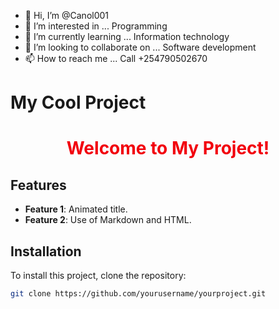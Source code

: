 - 👋 Hi, I’m @Canol001
- 👀 I’m interested in ... Programming
- 🌱 I’m currently learning ... Information technology
- 💞️ I’m looking to collaborate on ... Software development
- 📫 How to reach me ... Call +254790502670

<!---
Canol001/Canol001 is a ✨ special ✨ repository because its `README.md` (this file) appears on your GitHub profile.
You can click the Preview link to take a look at your changes.
--->

# My Cool Project

<div align="center">
  <h1 style="color: red; animation: colorChange 3s infinite;">Welcome to My Project!</h1>
  <style>
    @keyframes colorChange {
      0% { color: red; }
      25% { color: blue; }
      50% { color: green; }
      75% { color: orange; }
      100% { color: red; }
    }
  </style>
</div>

## Features
- **Feature 1**: Animated title.
- **Feature 2**: Use of Markdown and HTML.

## Installation
To install this project, clone the repository:
```bash
git clone https://github.com/yourusername/yourproject.git

